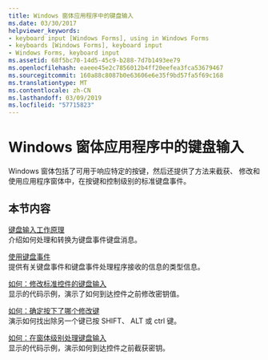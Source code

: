 ```yaml
---
title: Windows 窗体应用程序中的键盘输入
ms.date: 03/30/2017
helpviewer_keywords:
- keyboard input [Windows Forms], using in Windows Forms
- keyboards [Windows Forms], keyboard input
- Windows Forms, keyboard input
ms.assetid: 68f5bc70-14d5-45c9-b288-7d7b1493ee79
ms.openlocfilehash: eaeee45e2c7856012b4ff20eefea3fca53679467
ms.sourcegitcommit: 160a88c8087b0e63606e6e35f9bd57fa5f69c168
ms.translationtype: MT
ms.contentlocale: zh-CN
ms.lasthandoff: 03/09/2019
ms.locfileid: "57715823"
---
```

# <a name="keyboard-input-in-a-windows-forms-application"></a>Windows 窗体应用程序中的键盘输入
Windows 窗体包括了可用于响应特定的按键，然后还提供了方法来截获、 修改和使用应用程序窗体中，在按键和控制级别的标准键盘事件。  
  
## <a name="in-this-section"></a>本节内容  
 [键盘输入工作原理](how-keyboard-input-works.md)  
 介绍如何处理和转换为键盘事件键盘消息。  
  
 [使用键盘事件](using-keyboard-events.md)  
 提供有关键盘事件和键盘事件处理程序接收的信息的类型信息。  
  
 [如何：修改标准控件的键盘输入](how-to-modify-keyboard-input-to-a-standard-control.md)  
 显示的代码示例，演示了如何到达控件之前修改密钥值。  
  
 [如何：确定按下了哪个修改键](how-to-determine-which-modifier-key-was-pressed.md)  
 演示如何找出除另一个键已按 SHIFT、 ALT 或 ctrl 键。  
  
 [如何：在窗体级别处理键盘输入](how-to-handle-keyboard-input-at-the-form-level.md)  
 显示的代码示例，演示如何到达控件之前截获密钥。
